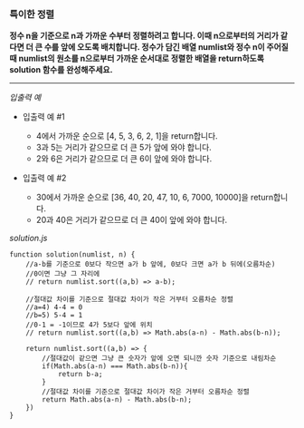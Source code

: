 ### 특이한 정렬

**정수 n을 기준으로 n과 가까운 수부터 정렬하려고 합니다. 이때 n으로부터의 거리가 같다면 더 큰 수를 앞에 오도록 배치합니다. 정수가 담긴 배열 numlist와 정수 n이 주어질 때 numlist의 원소를 n으로부터 가까운 순서대로 정렬한 배열을 return하도록 solution 함수를 완성해주세요.**

---

_입출력 예_

- 입출력 예 #1

  - 4에서 가까운 순으로 [4, 5, 3, 6, 2, 1]을 return합니다.
  - 3과 5는 거리가 같으므로 더 큰 5가 앞에 와야 합니다.
  - 2와 6은 거리가 같으므로 더 큰 6이 앞에 와야 합니다.

- 입출력 예 #2

  - 30에서 가까운 순으로 [36, 40, 20, 47, 10, 6, 7000, 10000]을 return합니다.
  - 20과 40은 거리가 같으므로 더 큰 40이 앞에 와야 합니다.

_solution.js_

```
function solution(numlist, n) {
    //a-b를 기준으로 0보다 작으면 a가 b 앞에, 0보다 크면 a가 b 뒤에(오름차순)
    //0이면 그냥 그 자리에
    // return numlist.sort((a,b) => a-b);

    //절대값 차이를 기준으로 절대값 차이가 작은 거부터 오름차순 정렬
    //a=4) 4-4 = 0
    //b=5) 5-4 = 1
    //0-1 = -1이므로 4가 5보다 앞에 위치
    // return numlist.sort((a,b) => Math.abs(a-n) - Math.abs(b-n));

    return numlist.sort((a,b) => {
        //절대값이 같으면 그냥 큰 숫자가 앞에 오면 되니깐 숫자 기준으로 내림차순
        if(Math.abs(a-n) === Math.abs(b-n)){
            return b-a;
        }
        //절대값 차이를 기준으로 절대값 차이가 작은 거부터 오름차순 정렬
        return Math.abs(a-n) - Math.abs(b-n);
    })
}
```
